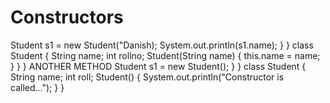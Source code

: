 # Constructors
 Student s1 = new Student("Danish);
        System.out.println(s1.name);
    } 
    }
    class Student {
        String name;
        int rollno;
        Student(String name) {
            this.name = name;
}        }
    }
   ANOTHER METHOD
   Student s1 = new Student();
   }
   }
   class Student {
   String name;
   int roll;
   Student() {
    System.out.println("Constructor is called...");
    }
    }

